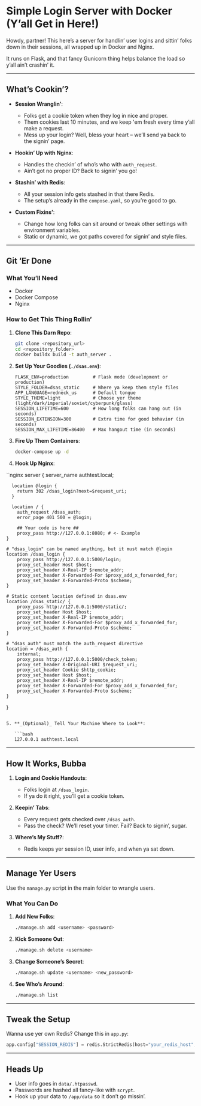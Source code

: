 # Simple Login Server with Docker (Y’all Get in Here!)

Howdy, partner! This here’s a server for handlin’ user logins and sittin’ folks down in their sessions, all wrapped up in Docker and Nginx.

It runs on Flask, and that fancy Gunicorn thing helps balance the load so y’all ain’t crashin’ it.

---

## What’s Cookin’?

- **Session Wranglin’**:
  - Folks get a cookie token when they log in nice and proper.
  - Them cookies last 10 minutes, and we keep 'em fresh every time y’all make a request.
  - Mess up your login? Well, bless your heart – we’ll send ya back to the signin’ page.

- **Hookin’ Up with Nginx**:
  - Handles the checkin’ of who’s who with `auth_request`.
  - Ain’t got no proper ID? Back to signin’ you go!

- **Stashin’ with Redis**:
  - All your session info gets stashed in that there Redis.
  - The setup’s already in the `compose.yaml`, so you’re good to go.

- **Custom Fixins’**:
  - Change how long folks can sit around or tweak other settings with environment variables.
  - Static or dynamic, we got paths covered for signin’ and style files.

---

## Git ‘Er Done

### What You’ll Need

- Docker
- Docker Compose
- Nginx

### How to Get This Thing Rollin’

1. **Clone This Darn Repo**:

   ```bash
   git clone <repository_url>
   cd <repository_folder>
   docker buildx build -t auth_server .
   ```

2. **Set Up Your Goodies (`./dsas.env`)**:

   ```env
   FLASK_ENV=production         # Flask mode (development or production)
   STYLE_FOLDER=dsas_static     # Where ya keep them style files
   APP_LANGUAGE=redneck_us      # Default tongue
   STYLE_THEME=light            # Choose yer theme (light/dark/imperial/soviet/cyberpunk/glass)
   SESSION_LIFETIME=600         # How long folks can hang out (in seconds)
   SESSION_EXTENSION=300        # Extra time for good behavior (in seconds)
   SESSION_MAX_LIFETIME=86400   # Max hangout time (in seconds)
   ```

3. **Fire Up Them Containers**:

   ```bash
   docker-compose up -d
   ```

4. **Hook Up Nginx**:

``nginx
server {
      server_name authtest.local;

      location @login {
        return 302 /dsas_login?next=$request_uri;
      }

      location / {
        auth_request /dsas_auth;
        error_page 401 500 = @login;

        ## Your code is here ##
        proxy_pass http://127.0.0.1:8080; # <- Example
    }

    # "dsas_login" can be named anything, but it must match @login
    location /dsas_login {
        proxy_pass http://127.0.0.1:5000/login;
        proxy_set_header Host $host;
        proxy_set_header X-Real-IP $remote_addr;
        proxy_set_header X-Forwarded-For $proxy_add_x_forwarded_for;
        proxy_set_header X-Forwarded-Proto $scheme;
    }

    # Static content location defined in dsas.env
    location /dsas_static/ {
        proxy_pass http://127.0.0.1:5000/static/;
        proxy_set_header Host $host;
        proxy_set_header X-Real-IP $remote_addr;
        proxy_set_header X-Forwarded-For $proxy_add_x_forwarded_for;
        proxy_set_header X-Forwarded-Proto $scheme;
    }

    # "dsas_auth" must match the auth_request directive
    location = /dsas_auth {
        internal;
        proxy_pass http://127.0.0.1:5000/check_token;
        proxy_set_header X-Original-URI $request_uri;
        proxy_set_header Cookie $http_cookie;
        proxy_set_header Host $host;
        proxy_set_header X-Real-IP $remote_addr;
        proxy_set_header X-Forwarded-For $proxy_add_x_forwarded_for;
        proxy_set_header X-Forwarded-Proto $scheme;
    }
}
```

5. **_(Optional)_ Tell Your Machine Where to Look**:

   ```bash
   127.0.0.1 authtest.local
   ```

---

## How It Works, Bubba

1. **Login and Cookie Handouts**:
   - Folks login at `/dsas_login`.
   - If ya do it right, you’ll get a cookie token.

2. **Keepin’ Tabs**:
   - Every request gets checked over `/dsas_auth`.
   - Pass the check? We’ll reset your timer. Fail? Back to signin’, sugar.

3. **Where’s My Stuff?**:
   - Redis keeps yer session ID, user info, and when ya sat down.

---

## Manage Yer Users

Use the `manage.py` script in the main folder to wrangle users.

### What You Can Do

1. **Add New Folks**:
   ```bash
   ./manage.sh add <username> <password>
   ```

2. **Kick Someone Out**:
   ```bash
   ./manage.sh delete <username>
   ```

3. **Change Someone’s Secret**:
   ```bash
   ./manage.sh update <username> <new_password>
   ```

4. **See Who’s Around**:
   ```bash
   ./manage.sh list
   ```

---

## Tweak the Setup

Wanna use yer own Redis? Change this in `app.py`:

```python
app.config["SESSION_REDIS"] = redis.StrictRedis(host="your_redis_host", port=6379, decode_responses=True)
```

---

## Heads Up

- User info goes in `data/.htpasswd`.
- Passwords are hashed all fancy-like with `scrypt`.
- Hook up your data to `/app/data` so it don’t go missin’.